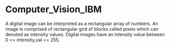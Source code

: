 # Computer_Vision_IBM

A digital image can be interpreted as a rectangular array of numbers. An image is comprised of rectangular grid of blocks called pixels which can denoted as intensity values.
Digital images have an intensity value between 0 <= intensity_val <= 255.

